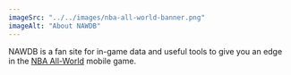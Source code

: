 ```yaml
---
imageSrc: "../../images/nba-all-world-banner.png"
imageAlt: "About NAWDB"
---
```


NAWDB is a fan site for in-game data and useful tools to give you an edge in the [NBA All-World](https://nbaallworld.com/) mobile game.